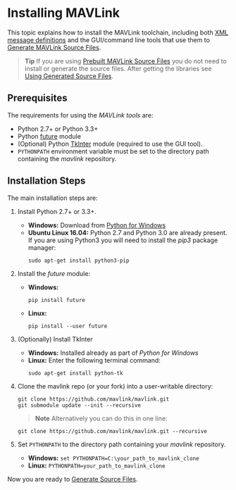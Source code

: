# Installing MAVLink

This topic explains how to install the MAVLink toolchain, 
including both [XML message definitions](../messages/README.md) and the GUI/command line tools that use them to [Generate MAVLink Source Files](../getting_started/generate_source.md).

> **Tip** If you are using [Prebuilt MAVLink Source Files](../README.md#prebuilt_libraries) you do not need to install or generate the source files. After getting the libraries see [Using Generated Source Files](../getting_started/use_source.md).


## Prerequisites

The requirements for using the *MAVLink tools* are: 

* Python 2.7+ or Python 3.3+
* Python [future](http://python-future.org/) module
* (Optional) Python [TkInter](https://wiki.python.org/moin/TkInter) module (required to use the GUI tool).
* `PYTHONPATH` environment variable must be set to the directory path containing the *mavlink* repository.

## Installation Steps

The main installation steps are:

1. Install Python 2.7+ or 3.3+. 
   * **Windows:** Download from [Python for Windows](https://www.python.org/downloads/)
   * **Ubuntu Linux 16.04:** Python 2.7 and Python 3.0 are already present. 
     If you are using Python3 you will need to install the *pip3* package manager:
     ```
     sudo apt-get install python3-pip
     ```
1. Install the *future* module:
   * **Windows:**
     ```
     pip install future
     ```
   * **Linux:**
     ```
     pip install --user future
     ```
1. (Optionally) Install TkInter
    * **Windows:** Installed already as part of *Python for Windows*
    * **Linux:** Enter the following terminal command:
      ```
      sudo apt-get install python-tk
      ```

1. Clone the mavlink repo (or your fork) into a user-writable directory:
   ```
   git clone https://github.com/mavlink/mavlink.git
   git submodule update --init --recursive
   ```
   > **Note** Alternatively you can do this in one line:
     ```
     git clone https://github.com/mavlink/mavlink.git --recursive
     ```
1. Set `PYTHONPATH` to the directory path containing your *mavlink* repository.
   * **Windows:** `set PYTHONPATH=C:\your_path_to_mavlink_clone`
   * **Linux:** `PYTHONPATH=your_path_to_mavlink_clone`

Now you are ready to [Generate Source Files](../getting_started/generate_source.md).

